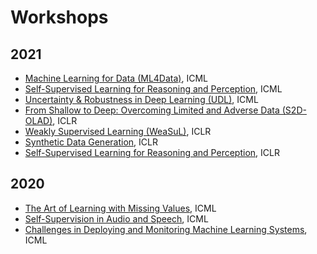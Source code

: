 # Workshops 


## 2021

- [Machine Learning for Data (ML4Data)](https://sites.google.com/view/ml4data), ICML
- [Self-Supervised Learning for Reasoning and Perception](https://icml21ssl.github.io), ICML
- [Uncertainty & Robustness in Deep Learning (UDL)](https://sites.google.com/view/udlworkshop2021/home), ICML
- [From Shallow to Deep: Overcoming Limited and Adverse Data (S2D-OLAD)](https://s2d-olad.github.io), ICLR
- [Weakly Supervised Learning (WeaSuL)](https://weasul.github.io), ICLR
- [Synthetic Data Generation](https://sdg-quality-privacy-bias.github.io), ICLR
- [Self-Supervised Learning for Reasoning and Perception](https://icml21ssl.github.io), ICLR

## 2020
- [The Art of Learning with Missing Values](https://artemiss-workshop.github.io), ICML
- [Self-Supervision in Audio and Speech](https://icml-sas.gitlab.io), ICML
- [Challenges in Deploying and Monitoring Machine Learning Systems](https://sites.google.com/view/deploymonitormlsystems), ICML